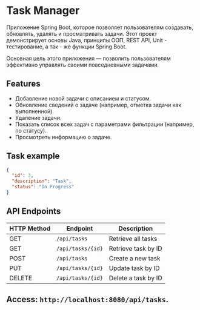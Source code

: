 # Task Manager
Приложение Spring Boot, которое позволяет пользователям создавать, обновлять, удалять и просматривать задачи.
Этот проект демонстрирует основы Java, принципы ООП, REST API, Unit - тестирование, а так - же функции Spring Boot.

Основная цель этого приложения — позволить пользователям эффективно управлять своими повседневными задачами.

## Features
- Добавление новой задачи с описанием и статусом.
- Обновление сведений о задаче (например, отметка задачи как выполненной).
- Удаление задачи.
- Показать список всех задач с параметрами фильтрации (например, по статусу).
- Просмотреть информацию о задаче.

## Task example
``` json
{
  "id": 3,
  "description": "Task",
  "status": "In Progress"
}
```

## API Endpoints
| HTTP Method | Endpoint           | Description               |
|-------------|--------------------|---------------------------|
| GET         | `/api/tasks`        | Retrieve all tasks        |
| GET         | `/api/tasks/{id}`   | Retrieve task by ID       |
| POST        | `/api/tasks`        | Create a new task         |
| PUT         | `/api/tasks/{id}`   | Update task by ID         |
| DELETE      | `/api/tasks/{id}`   | Delete a task by ID       |


## Access: `http://localhost:8080/api/tasks`.
